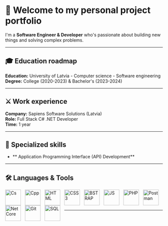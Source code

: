 # 💼 Welcome to my personal project portfolio

I'm a **Software Engineer & Developer** who's passionate about building new things and solving complex problems. <br/>

---

## 🎓 Education roadmap

**Education:** University of Latvia - Computer science - Software engineering <br/>
**Degree:** College (2020-2023) & Bachelor's (2023-2024) <br/>

---

## ⚔ Work experience

**Company:** Sapiens Software Solutions (Latvia) <br/>
**Role:** Full Stack C# .NET Developer <br/>
**Time:** 1 year <br/>

---

## 🧮 Specialized skills

+ ** Application Programming Interface (API) Development**

---

## 🛠 Languages & Tools

<img align="left" alt="Cs" width="50px" style="padding-right:10px;" src="https://cdn.jsdelivr.net/gh/devicons/devicon/icons/csharp/csharp-original.svg"/>
<img align="left" alt="Cpp" width="50px" style="padding-right:10px;" src="https://cdn.jsdelivr.net/gh/devicons/devicon/icons/cplusplus/cplusplus-original.svg"/>
<img align="left" alt="HTML" width="50px" style="padding-right:10px;" src="https://cdn.jsdelivr.net/gh/devicons/devicon/icons/html5/html5-original.svg"/>
<img align="left" alt="CSS3" width="50px" style="padding-right:10px;" src="https://cdn.jsdelivr.net/gh/devicons/devicon/icons/css3/css3-original.svg"/>
<img align="left" alt="BSTRAP" width="50px" style="padding-right:10px;" src="https://cdn.jsdelivr.net/gh/devicons/devicon@latest/icons/bootstrap/bootstrap-original.svg" />
<img align="left" alt="JS" width="50px" style="padding-right:10px;" src="https://cdn.jsdelivr.net/gh/devicons/devicon/icons/javascript/javascript-original.svg"/>
<img align="left" alt="PHP" width="50px" style="padding-right:10px;" src="https://cdn.jsdelivr.net/gh/devicons/devicon@latest/icons/php/php-original.svg" />
<img align="left" alt="Postman" width="50px" style="padding-right:10px;" src="https://www.svgrepo.com/show/354202/postman-icon.svg"/>
<img align="left" alt="NetCore" width="50px" style="padding-right:10px;" src="https://cdn.jsdelivr.net/gh/devicons/devicon@latest/icons/dotnetcore/dotnetcore-original.svg" />
<img align="left" alt="Git" width="50px" style="padding-right:10px;" src="https://cdn.jsdelivr.net/gh/devicons/devicon/icons/git/git-original.svg"/>
<img align="left" alt="SQL" width="50px" style="padding-right:10px;" src="https://cdn.jsdelivr.net/gh/devicons/devicon@latest/icons/mysql/mysql-original.svg"/>
<br/>
<br/>
<br/>

---

